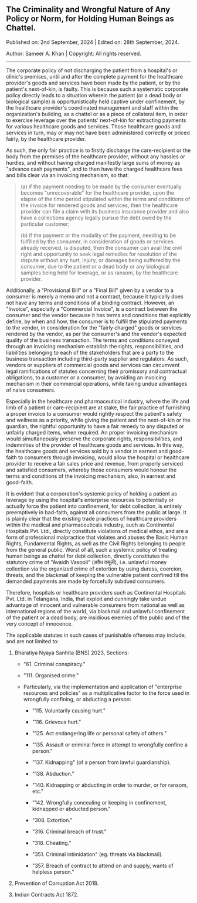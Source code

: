 ## The Criminality and Wrongful Nature of Any Policy or Norm, for Holding Human Beings as Chattel. 

Published on: 2nd September, 2024 | Edited on: 28th September, 2024.  

Author: Sameer A. Khan | Copyright: All rights reserved. 

---

The corporate policy of not discharging the patient from a hospital's or clinic's premises, until and after the complete payment for the healthcare provider's goods and services have been made by the patient, or by the patient's next-of-kin, is faulty. This is because such a systematic corporate policy directly leads to a situation wherein the patient (or a dead body or biological sample) is opportunistically held captive under confinement, by the healthcare provider's coordinated management and staff within the organization's building, as a chattel or as a piece of collateral item, in order to exercise leverage over the patients' next-of-kin for extracting payments for various healthcare goods and services. Those healthcare goods and services in turn, may or may not have been administered correctly or priced fairly, by the healthcare provider. 

As such, the only fair practice is to firstly discharge the care-recipient or the body from the premises of the healthcare provider, without any hassles or hurdles, and without having charged manifestly large sums of money as "advance cash payments", and to then have the charged healthcare fees and bills clear via an invoicing mechanism, so that:  

>(a) if the payment needing to be made by the consumer eventually becomes "unrecoverable" for the healthcare provider, upon the elapse of the time period stipulated within the terms and conditions of the invoice for rendered goods and services, then the healthcare provider can file a claim with its business insurance provider and also have a collections agency legally pursue the debt owed by the particular customer; 
>
>(b) if the payment or the modality of the payment, needing to be fulfilled by the consumer, in consideration of goods or services already received, is disputed, then the consumer can avail the civil right and opportunity to seek legal remedies for resolution of the dispute without any hurt, injury, or damages being suffered by the consumer, due to the patient or a dead body or any biological samples being held for leverage, or as ransom, by the healthcare provider. 

Additionally, a "Provisional Bill" or a "Final Bill" given by a vendor to a consumer is merely a memo and not a contract, because it typically does not have any terms and conditions of a binding contract. However, an "Invoice", especially a "Commercial Invoice", is a contract between the consumer and the vendor because it has terms and conditions that explicitly define, by when and how, the consumer is to fulfill the stipulated payments to the vendor, in consideration for the "fairly charged" goods or services rendered by the vendor, as per the consumer's and the vendor's expected quality of the business transaction. The terms and conditions conveyed through an invoicing mechanism establish the rights, responsibilities, and liabilities belonging to each of the stakeholders that are a party to the business transaction including third-party supplier and regulators. As such, vendors or suppliers of commercial goods and services can circumvent legal ramifications of statutes concerning their promissory and contractual obligations, to a customer or a consumer, by avoiding an invoicing mechanism in their commercial operations, while taking undue advantages of naive consumers.  

Especially in the healthcare and pharmaceutical industry, where the life and limb of a patient or care-recipient are at stake, the fair practice of furnishing a proper invoice to a consumer would rightly respect the patient's safety and wellness as a priority, while giving the patient and the next-of-kin or the guardian, the rightful opportunity to have a fair remedy to any disputed or unfairly charged items, when required. An proper invoicing mechanism would simultaneously preserve the corporate rights, responsibilities, and indemnities of the provider of healthcare goods and services. In this way, the healthcare goods and services sold by a vendor in earnest and good-faith to consumers through invoicing, would allow the hospital or healthcare provider to receive a fair sales price and revenue, from properly serviced and satisfied consumers, whereby those consumers would honour the terms and conditions of the invoicing mechanism, also, in earnest and good-faith.  

It is evident that a corporation's systemic policy of holding a patient as leverage by using the hospital's enterprise resources to potentially or actually force the patient into confinement, for debt collection, is entirely preemptively in bad-faith, against all consumers from the public at large. It is plainly clear that the existing trade practices of healthcare providers within the medical and pharmaceuticals industry, such as Continental Hospitals Pvt. Ltd., directly constitute violations of medical ethos, and are a form of professional malpractice that violates and abuses the Basic Human Rights, Fundamental Rights, as well as the Civil Rights belonging to people from the general public. Worst of all, such a systemic policy of treating human beings as chattel for debt collection, directly constitutes the statutory crime of "Avaidh Vasooli" (अवैध वसूली), i.e. unlawful money collection via the organized crime of extortion by using duress, coercion, threats, and the blackmail of keeping the vulnerable patient confined till the demanded payments are made by forcefully subdued consumers. 

Therefore, hospitals or healthcare providers such as Continental Hospitals Pvt. Ltd. in Telangana, India, that exploit and cunningly take undue advantage of innocent and vulnerable consumers from national as well as international regions of the world, via blackmail and unlawful confinement of the patient or a dead body, are insidious enemies of the public and of the very concept of innocence.  


The applicable statutes in such cases of punishable offenses may include, and are not limited to: 

1. Bharatiya Nyaya Sanhita (BNS) 2023, Sections: 

	- "61. Criminal conspiracy."  

	- "111. Organised crime."  
	
	- Particularly, via the implementation and application of "enterprise resources and policies" as a multiplicative factor to the force used in wrongfully confining, or abducting a person:  

		- "115. Voluntarily causing hurt."  
		
		- "116. Grievous hurt."  

		- "125. Act endangering life or personal safety of others."  

		- "135. Assault or criminal force in attempt to wrongfully confine a person."  
		
		- "137. Kidnapping" (of a person from lawful guardianship).  
		
		- "138. Abduction."  

		- "140. Kidnapping or abducting in order to murder, or for ransom, etc."  
		
		- "142. Wrongfully concealing or keeping in confinement, kidnapped or abducted person."  
		
		- "308. Extortion."  
		
		- "316. Criminal breach of trust."  
		
		- "318. Cheating."  
		
		- "351. Criminal intimidation" (eg. threats via blackmail). 
		
		- "357. Breach of contract to attend on and supply, wants of helpless person."  

2. Prevention of Corruption Act 2018. 

3. Indian Contracts Act 1872. 